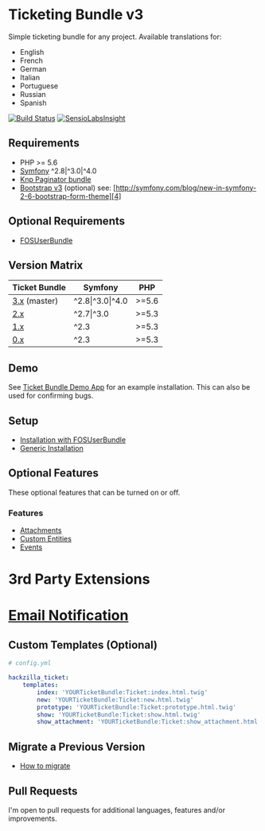 # Ticketing Bundle v3

Simple ticketing bundle for any project.
Available translations for:
 * English
 * French
 * German
 * Italian
 * Portuguese
 * Russian
 * Spanish

[![Build Status](https://travis-ci.org/hackzilla/TicketBundle.png?branch=master)](https://travis-ci.org/hackzilla/TicketBundle)
[![SensioLabsInsight](https://insight.sensiolabs.com/projects/091d37a9-7862-4365-952c-814ce95c4d6c/mini.png)](https://insight.sensiolabs.com/projects/091d37a9-7862-4365-952c-814ce95c4d6c)


## Requirements

* PHP >= 5.6
* [Symfony][1] ^2.8|^3.0|^4.0
* [Knp Paginator bundle][2]
* [Bootstrap v3][3] (optional) see: [http://symfony.com/blog/new-in-symfony-2-6-bootstrap-form-theme][4]

## Optional Requirements

* [FOSUserBundle][5]


## Version Matrix

| Ticket Bundle     | Symfony         | PHP   |
| ------------------| --------------- | ----- |
| [3.x][6] (master) | ^2.8\|^3.0\|^4.0 | >=5.6 |
| [2.x][7]          | ^2.7\|^3.0      | >=5.3 |
| [1.x][8]          | ^2.3            | >=5.3 |
| [0.x][9]          | ^2.3            | >=5.3 |


## Demo

See [Ticket Bundle Demo App][10] for an example installation. This can also be used for confirming bugs.


## Setup

* [Installation with FOSUserBundle][11]
* [Generic Installation][12]


## Optional Features

These optional features that can be turned on or off.

### Features

* [Attachments][13]
* [Custom Entities][14]
* [Events][15]

# 3rd Party Extensions

# [Email Notification][16]


## Custom Templates (Optional)

```yaml
# config.yml

hackzilla_ticket:
    templates:
        index: 'YOURTicketBundle:Ticket:index.html.twig'
        new: 'YOURTicketBundle:Ticket:new.html.twig'
        prototype: 'YOURTicketBundle:Ticket:prototype.html.twig'
        show: 'YOURTicketBundle:Ticket:show.html.twig'
        show_attachment: 'YOURTicketBundle:Ticket:show_attachment.html.twig'
```

## Migrate a Previous Version

* [How to migrate][17]


## Pull Requests

I'm open to pull requests for additional languages, features and/or improvements.

[1]: https://symfony.com/
[2]: https://github.com/KnpLabs/KnpPaginatorBundle
[3]: http://getbootstrap.com/docs/3.3/
[4]: http://symfony.com/blog/new-in-symfony-2-6-bootstrap-form-theme
[5]: https://symfony.com/doc/current/bundles/FOSUserBundle/index.html
[6]: https://github.com/hackzilla/TicketBundle/tree/master
[7]: https://github.com/hackzilla/TicketBundle/tree/2.x
[8]: https://github.com/hackzilla/TicketBundle/tree/1.x
[9]: https://github.com/hackzilla/TicketBundle/tree/0.9.x
[10]: https://github.com/hackzilla/TicketBundleDemoApp
[11]: Resources/doc/setup/fosuserbundle.md
[12]: Resources/doc/setup/other.md
[13]: Resources/doc/setup/feature/attachments.md
[14]: Resources/doc/setup/feature/custom-entities.md
[15]: Resources/doc/setup/feature/events.md
[16]: https://github.com/flodaq/TicketNotificationBundle
[17]: Resources/doc/migrate/index.md
